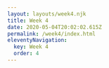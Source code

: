 ```yaml
---
layout: layouts/week4.njk
title: Week 4
date: 2020-05-04T20:02:02.615Z
permalink: /week4/index.html
eleventyNavigation:
  key: Week 4
  order: 4
---
```


